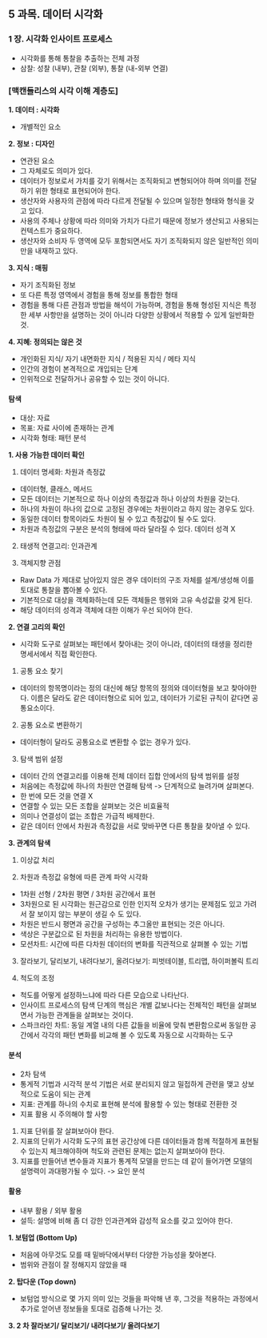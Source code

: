## 5 과목. 데이터 시각화

### 1 장. 시각화 인사이트 프로세스
- 시각화를 통해 통찰을 추출하는 전체 과정
- 삼찰: 성찰 (내부), 관찰 (외부), 통찰 (내-외부 연결)

### [맥캔들리스의 시각 이해 계층도]

**1. 데이터 : 시각화**
- 개별적인 요소

**2. 정보 : 디자인**
- 연관된 요소
- 그 자체로도 의미가 있다.
- 데이터가 정보로서 가치를 갖기 위해서는 조직화되고 변형되어야 하며 의미를 전달하기 위한 형태로 표현되어야 한다.
- 생산자와 사용자의 관점에 따라 다르게 전달될 수 있으며 일정한 형태와 형식을 갖고 있다.
- 사용의 주체나 상황에 따라 의미와 가치가 다르기 때문에 정보가 생산되고 사용되는 컨텍스트가 중요하다.
- 생산자와 소비자 두 영역에 모두 포함되면서도 자기 조직화되지 않은 일반적인 의미만을 내재하고 있다.

**3. 지식 : 매핑**
- 자기 조직화된 정보
- 또 다른 특정 영역에서 경험을 통해 정보를 통합한 형태
- 경험을 통해 다른 관점과 방법을 해석이 가능하며, 경험을 통해 형성된 지식은 특정한 세부 사항만을 설명하는 것이 아니라 다양한 상황에서 적용할 수 있게 일반화한 것.

**4. 지혜: 정의되는 않은 것**
- 개인화된 지식/ 자기 내면화한 지식 / 적용된 지식 / 메타 지식
- 인간의 경험이 본격적으로 개입되는 단계
- 인위적으로 전달하거나 공유할 수 있는 것이 아니다.

#### 탐색
- 대상: 자료
- 목표: 자료 사이에 존재하는 관계
- 시각화 형태: 패턴 분석

**1. 사용 가능한 데이터 확인**

1) 데이터 명세화: 차원과 측정값
- 데이터형, 클래스, 메서드
- 모든 데이터는 기본적으로 하나 이상의 측정값과 하나 이상의 차원을 갖는다.
- 하나의 차원이 하나의 값으로 고정된 경우에는 차원이라고 하지 않는 경우도 있다.
- 동일한 데이터 항목이라도 차원이 될 수 있고 측정값이 될 수도 있다.
- 차원과 측정값의 구분은 분석의 형태에 따라 달라질 수 있다. 데이터 성격 X

2) 태생적 연결고리: 인과관계

3) 객체지향 관점
- Raw Data 가 제대로 남아있지 않은 경우 데이터의 구조 자체를 설계/생성해 이를 토대로 통찰을 뽑아볼 수 있다.
- 기본적으로 대상을 객체화하는데 모든 객체들은 행위와 고유 속성값을 갖게 된다.
- 해당 데이터의 성격과 객체에 대한 이해가 우선 되어야 한다.

**2. 연결 고리의 확인**
- 시각화 도구로 살펴보는 패턴에서 찾아내는 것이 아니라, 데이터의 태생을 정리한 명세서에서 직접 확인한다.

1) 공통 요소 찾기
- 데이터의 항목명이라는 정의 대신에 해당 항목의 정의와 데이터형을 보고 찾아야한다. 이름은 달라도 같은 데이터형으로 되어 있고, 데이터가 기로된 규칙이 같다면 공통요소이다.

2) 공통 요소로 변환하기
- 데이터형이 달라도 공통요소로 변환할 수 없는 경우가 있다.

3) 탐색 범위 설정
- 데이터 간의 연결고리를 이용해 전체 데이터 집합 안에서의 탐색 범위를 설정
- 처음에는 측정값에 하나의 차원만 연결해 탐색 -> 단계적으로 늘려가며 살펴본다.
- 한 번에 모든 것을 연결 X
- 연결할 수 있는 모든 조합을 살펴보는 것은 비효율적
- 의미나 연결성이 없는 조합은 가급적 배제한다.
- 같은 데이터 안에서 차원과 측정값을 서로 맞바꾸면 다른 통찰을 찾아낼 수 있다.

**3. 관계의 탐색**

1) 이상값 처리

2) 차원과 측정값 유형에 따른 관계 파악 시각화

- 1차원 선형 / 2차원 평면 / 3차원 공간에서 표현
- 3차원으로 된 시각화는 원근감으로 인한 인지적 오차가 생기는 문제점도 있고 가려서 잘 보이지 않는 부분이 생길 수 도 있다.
- 차원은 반드시 평면과 공간을 구성하는 추그올만 표현되는 것은 아니다.
- 색상은 구분값으로 된 차원을 처리하는 유용한 방법이다.
- 모션차트: 시간에 따른 다차원 데이터의 변화를 직관적으로 살펴볼 수 있는 기법

3) 잘라보기, 달리보기, 내려다보기, 올려다보기: 피벗테이블, 트리맵, 하이퍼볼릭 트리

4) 척도의 조정

- 척도를 어떻게 설정하느냐에 따라 다른 모습으로 나타난다.
- 인사이트 프로세스의 탐색 단계의 핵심은 개별 값보나다는 전체적인 패턴을 살펴보면서 가능한 관계들을 살펴보는 것이다.
- 스파크라인 차트: 동일 계열 내의 다른 값들을 비율에 맞춰 변환함으로써 동일한 공간에서 각각의 패턴 변화를 비교해 볼 수 있도록 자동으로 시각화하는 도구

#### 분석

- 2차 탐색
- 통게적 기법과 시각적 분석 기법은 서로 분리되지 않고 밀접하게 관련을 맺고 상보적으로 도움이 되는 관계
- 지표: 관계를 하나의 수치로 표현해 분석에 활용할 수 있는 형태로 전환한 것
- 지표 활용 시 주의해야 할 사항
1) 지표 단위를 잘 살펴보아야 한다.
2) 지표의 단위가 시각화 도구의 표현 공간상에 다른 데이터들과 함께 적절하게 표현될 수 있는지 체크해야하며 척도와 관련된 문제는 없는지 살펴보아야 한다.
3) 지표를 만들어낸 변수들과 지표가 통계적 모델을 만드는 데 같이 들어가면 모델의 설명력이 과대평가될 수 있다. -> 요인 분석

#### 활용

- 내부 활용 / 외부 활용
- 설득: 설명에 비해 좀 더 강한 인과관계와 감성적 요소를 갖고 있어야 한다.

**1. 보텀업 (Bottom Up)**

- 처음에 아무것도 모를 때 밑바닥에서부터 다양한 가능성을 찾아본다.
- 범위와 관점이 잘 정해지지 않았을 때

**2. 탑다운 (Top down)**

- 보텀업 방식으로 몇 가지 의미 있는 것들을 파악해 낸 후, 그것을 적용하는 과정에서 추가로 얻어낸 정보들을 토대로 검증해 나가는 것.

**3. 2 차 잘라보기/ 달리보기/ 내려다보기/ 올려다보기**

